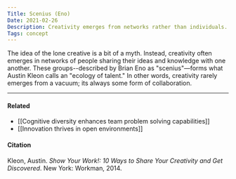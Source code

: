 ```yaml
---
Title: Scenius (Eno)
Date: 2021-02-26
Description: Creativity emerges from networks rather than individuals.
Tags: concept
---
```


The idea of the lone creative is a bit of a myth. Instead, creativity often emerges in networks of people sharing their ideas and knowledge with one another. These groups--described by Brian Eno as "scenius"—forms what Austin Kleon calls an "ecology of talent." In other words, creativity rarely emerges from a vacuum; its always some form of collaboration. 

---
#### Related
- [[Cognitive diversity enhances team problem solving capabilities]]
- [[Innovation thrives in open environments]]

#### Citation
Kleon, Austin. *Show Your Work!: 10 Ways to Share Your Creativity and Get Discovered*. New York: Workman, 2014.

